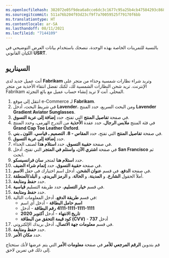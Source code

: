 ```yaml
---
ms.openlocfilehash: 382072e05f9dea6a8cce6dc3c1677c95a25b4cb47584293c8681979c032fe673
ms.sourcegitcommit: 511a76b204f93d23cf9f7a70059525f79170f6bb
ms.translationtype: HT
ms.contentlocale: ar-SA
ms.lasthandoff: 08/11/2021
ms.locfileid: "7144109"
---
```

بالنسبة للتمرينات الخاصة بهذه الوحدة، ننصحك باستخدام بيانات العرض التوضيحي في الكيان القانوني **USRT**. 

## <a name="scenario"></a>السيناريو
أنت عميل جديد لدى **Fabrikam** وتريد شراء نظارات شمسية وحذاء من متجر على الإنترنت. تريد شحن النظارات الشمسية لك، لكنك تفضل انتقاء الأحذية من متجر Fabrikam المحلي. أنت لا تريد إنشاء حساب عميل مع بائع التجزئة.

1. انتقل إلى موقع e-Commerce لـ **Fabrikam**. 
2. في شريط البحث، أدخل **Lavender**، ومن البحث السريع، حدد المنتج **Lavender Gradient Aviator Sunglasses**.
3. في صفحة **تفاصيل المنتج** التي تفتح، حدد **إضافة إلى عربة التسوق**. 
4. في فئة المنتج **ملابس الرجال**، حدد عقدة **الأحذية** من التدرج الهرمي، وحدد المنتج **Grand Cap Toe Leather Oxford**. 
5. في صفحة **تفاصيل المنتج** التي تفتح، حدد **المقاس - 8**، **التصميم ـ قياسي**، **اللون ـ بني**.
6. حدد **إضافة إلى عربة التسوق**.
7. في صفحة **حقيبة التسوق**، حدد **استلام هذا** لصنف الحذاء.
8. في صفحة **اشتري الآن، واستلم في المتجر** التي تفتح، أدخل **San Francisco** ثم ابحث.
9. حدد **استلام هنا** لمتجر **سان فرانسيسكو**.
10. في صفحة **حقيبة التسوق**، حدد **إتمام شراء الضيف**.
11. في صفحة **الدفع**، في قسم **عنوان الشحن**، أدخل اسم اختيارك في حقل **الاسم**. 
12. أملأ الحقول **الشارع**، و **المدينة**، و **الحالة**، و **الرمز البريدي**، و **البلد/المنطقة**. 
17. حدد **حفظ ومتابعة**.
18. في قسم **خيار التسليم**، حدد طريقة التسليم **قياسية**. 
19. حدد **حفظ ومتابعة**.
20. في قسم **طريقة الدفع**، أدخل المعلومات التالية:
    - **اسم حامل البطاقة** - أدخل أي اسم
    - **رقم البطاقة** - أدخل **‎4111-1111-1111-1111**
    - **تاريخ الانتهاء** - أدخل **أكتوبر 2020**
    - **كود قيمة التحقق من البطاقة (CVV)** - أدخل **737**
21. في قسم **معلومات جهة الاتصال**، أدخل بريدك الإلكتروني.
22. حدد **حفظ ومتابعة**.
23. حدد **مكان الأمر**. 

قم بتدوين **الرقم المرجعي للأمر** في صفحة **معلومات الأمر** التي يتم عرضها لأنك ستحتاج إلى ذلك في تمرين لاحق.

